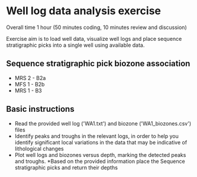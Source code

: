 # Well log data analysis exercise

Overall time 1 hour (50 minutes coding, 10 minutes review and discussion)

Exercise aim is to load well data, visualize well logs and place sequence stratigraphic picks into a single well using available data.

## Sequence stratigraphic pick biozone association
* MRS 2 - B2a
* MFS 1 - B2b
* MRS 1 - B3

## Basic instructions
* Read the provided well log ('WA1.txt') and biozone ('WA1_biozones.csv') files
* Identify peaks and troughs in the relevant logs, in order to help you identify significant local variations in the data that may be indicative of lithological changes
* Plot well logs and biozones versus depth, marking the detected peaks and troughs.
*Based on the provided information place the Sequence stratigraphic picks and return their depths
